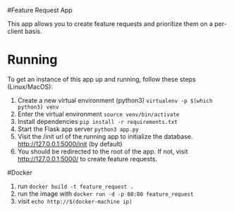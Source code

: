 #Feature Request App

This app allows you to create feature requests and prioritize them on a per-client basis.

# Running
To get an instance of this app up and running, follow these steps (Linux/MacOS):

1. Create a new virtual environment (python3)
` virtualenv -p $(which python3) venv `
2. Enter the virtual environment
` source venv/bin/activate `
3. Install dependencies
` pip install -r requirements.txt `
4. Start the Flask app server
` python3 app.py `
5. Visit the /init url of the running app to initialize the database.
http://127.0.0.1:5000/init (by default)
6. You should be redirected to the root of the app. If not, visit http://127.0.0.1:5000/ to create feature requests.

#Docker
1. run `docker build -t feature_request .`
2. run the image with `docker run -d -p 80:80 feature_request`
3. visit `echo http://$(docker-machine ip)`
